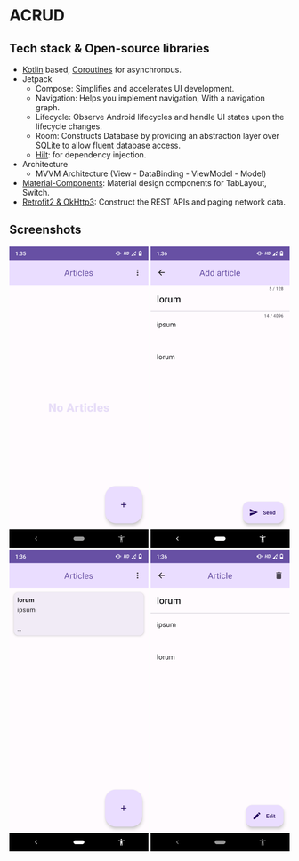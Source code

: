 # ACRUD

## Tech stack & Open-source libraries
- [Kotlin](https://kotlinlang.org/) based, [Coroutines](https://github.com/Kotlin/kotlinx.coroutines) for asynchronous.
- Jetpack
  - Compose: Simplifies and accelerates UI development.
  - Navigation: Helps you implement navigation, With a navigation graph.
  - Lifecycle: Observe Android lifecycles and handle UI states upon the lifecycle changes.
  - Room: Constructs Database by providing an abstraction layer over SQLite to allow fluent database access.
  - [Hilt](https://dagger.dev/hilt/): for dependency injection.
- Architecture
  - MVVM Architecture (View - DataBinding - ViewModel - Model)
- [Material-Components](https://github.com/material-components/material-components-android): Material design components for TabLayout, Switch.
- [Retrofit2 & OkHttp3](https://github.com/square/retrofit): Construct the REST APIs and paging network data.


## Screenshots

<div>
<img src="https://raw.githubusercontent.com/SatyaSnehith/ACRUD/master/images/Screenshot_1.png?raw=true" alt="Logo" width="250">
<img src="https://raw.githubusercontent.com/SatyaSnehith/ACRUD/master/images/Screenshot_2.png?raw=true" alt="Logo" width="250">
<img src="https://raw.githubusercontent.com/SatyaSnehith/ACRUD/master/images/Screenshot_3.png?raw=true" alt="Logo" width="250">
<img src="https://raw.githubusercontent.com/SatyaSnehith/ACRUD/master/images/Screenshot_4.png?raw=true" alt="Logo" width="250">
</div>
